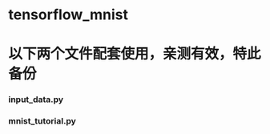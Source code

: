 # tensorflow_mnist

以下两个文件配套使用，亲测有效，特此备份
=======================================
### input_data.py
### mnist_tutorial.py 
